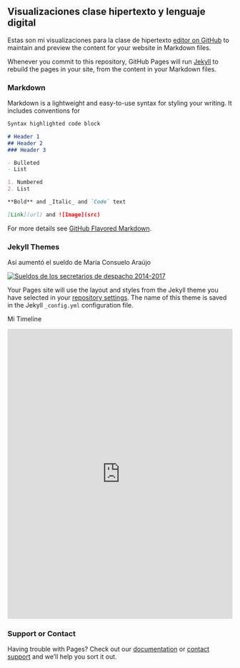 ## Visualizaciones clase hipertexto y lenguaje digital

Estas son mi visualizaciones para la clase de hipertexto [editor on GitHub](https://github.com/jaimikhos/Mireportaje/edit/master/README.md) to maintain and preview the content for your website in Markdown files.

Whenever you commit to this repository, GitHub Pages will run [Jekyll](https://jekyllrb.com/) to rebuild the pages in your site, from the content in your Markdown files.

### Markdown

Markdown is a lightweight and easy-to-use syntax for styling your writing. It includes conventions for

```markdown
Syntax highlighted code block

# Header 1
## Header 2
### Header 3

- Bulleted
- List

1. Numbered
2. List

**Bold** and _Italic_ and `Code` text

[Link](url) and ![Image](src)
```

For more details see [GitHub Flavored Markdown](https://guides.github.com/features/mastering-markdown/).

### Jekyll Themes

Así aumentó el sueldo de María Consuelo Araújo

<div class='tableauPlaceholder' id='viz1510710641207' style='position: relative'><noscript><a href='#'><img alt='Sueldos de los secretarios de despacho 2014-2017 ' src='https:&#47;&#47;public.tableau.com&#47;static&#47;images&#47;Se&#47;SecretaradeIntegracinSocial&#47;Hoja3&#47;1_rss.png' style='border: none' /></a></noscript><object class='tableauViz'  style='display:none;'><param name='host_url' value='https%3A%2F%2Fpublic.tableau.com%2F' /> <param name='embed_code_version' value='3' /> <param name='site_root' value='' /><param name='name' value='SecretaradeIntegracinSocial&#47;Hoja3' /><param name='tabs' value='no' /><param name='toolbar' value='yes' /><param name='static_image' value='https:&#47;&#47;public.tableau.com&#47;static&#47;images&#47;Se&#47;SecretaradeIntegracinSocial&#47;Hoja3&#47;1.png' /> <param name='animate_transition' value='yes' /><param name='display_static_image' value='yes' /><param name='display_spinner' value='yes' /><param name='display_overlay' value='yes' /><param name='display_count' value='yes' /></object></div>                <script type='text/javascript'>                    var divElement = document.getElementById('viz1510710641207');                    var vizElement = divElement.getElementsByTagName('object')[0];                    vizElement.style.width='100%';vizElement.style.height=(divElement.offsetWidth*0.75)+'px';                    var scriptElement = document.createElement('script');                    scriptElement.src = 'https://public.tableau.com/javascripts/api/viz_v1.js';                    vizElement.parentNode.insertBefore(scriptElement, vizElement);                </script>


Your Pages site will use the layout and styles from the Jekyll theme you have selected in your [repository settings](https://github.com/jaimikhos/Mireportaje/settings). The name of this theme is saved in the Jekyll `_config.yml` configuration file.

Mi Timeline
<iframe src='https://cdn.knightlab.com/libs/timeline3/latest/embed/index.html?source=1G7DeGPG65WvAxVtABrMKvWSYQExvtSOHD_e0uTssUA8&font=Default&lang=en&initial_zoom=2&height=650' width='100%' height='650' webkitallowfullscreen mozallowfullscreen allowfullscreen frameborder='0'></iframe>

### Support or Contact

Having trouble with Pages? Check out our [documentation](https://help.github.com/categories/github-pages-basics/) or [contact support](https://github.com/contact) and we’ll help you sort it out.


